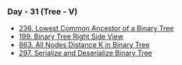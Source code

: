 ### Day - 31 (Tree - V)

-   [236. Lowest Common Ancestor of a Binary Tree](./236_lowestCommonAncestorOfABinaryTree.md)
-   [199. Binary Tree Right Side View](./199_binaryTreeRightSideView.md)
-   [863. All Nodes Distance K in Binary Tree](./863_allNodesDistanceKInBinaryTree.md)
-   [297. Serialize and Deserialize Binary Tree](./297_serializeAndDeserializeBinaryTree.md)
